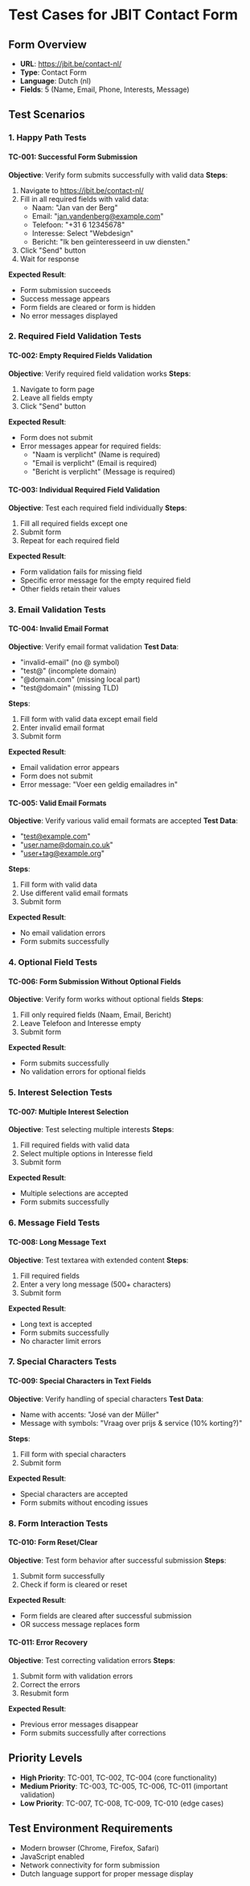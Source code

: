 # Test Cases for JBIT Contact Form

## Form Overview
- **URL**: https://jbit.be/contact-nl/
- **Type**: Contact Form
- **Language**: Dutch (nl)
- **Fields**: 5 (Name, Email, Phone, Interests, Message)

## Test Scenarios

### 1. Happy Path Tests

#### TC-001: Successful Form Submission
**Objective**: Verify form submits successfully with valid data
**Steps**:
1. Navigate to https://jbit.be/contact-nl/
2. Fill in all required fields with valid data:
   - Naam: "Jan van der Berg"
   - Email: "jan.vandenberg@example.com"
   - Telefoon: "+31 6 12345678"
   - Interesse: Select "Webdesign"
   - Bericht: "Ik ben geïnteresseerd in uw diensten."
3. Click "Send" button
4. Wait for response

**Expected Result**:
- Form submission succeeds
- Success message appears
- Form fields are cleared or form is hidden
- No error messages displayed

### 2. Required Field Validation Tests

#### TC-002: Empty Required Fields Validation
**Objective**: Verify required field validation works
**Steps**:
1. Navigate to form page
2. Leave all fields empty
3. Click "Send" button

**Expected Result**:
- Form does not submit
- Error messages appear for required fields:
  - "Naam is verplicht" (Name is required)
  - "Email is verplicht" (Email is required)
  - "Bericht is verplicht" (Message is required)

#### TC-003: Individual Required Field Validation
**Objective**: Test each required field individually
**Steps**:
1. Fill all required fields except one
2. Submit form
3. Repeat for each required field

**Expected Result**:
- Form validation fails for missing field
- Specific error message for the empty required field
- Other fields retain their values

### 3. Email Validation Tests

#### TC-004: Invalid Email Format
**Objective**: Verify email format validation
**Test Data**:
- "invalid-email" (no @ symbol)
- "test@" (incomplete domain)
- "@domain.com" (missing local part)
- "test@domain" (missing TLD)

**Steps**:
1. Fill form with valid data except email field
2. Enter invalid email format
3. Submit form

**Expected Result**:
- Email validation error appears
- Form does not submit
- Error message: "Voer een geldig emailadres in"

#### TC-005: Valid Email Formats
**Objective**: Verify various valid email formats are accepted
**Test Data**:
- "test@example.com"
- "user.name@domain.co.uk"
- "user+tag@example.org"

**Steps**:
1. Fill form with valid data
2. Use different valid email formats
3. Submit form

**Expected Result**:
- No email validation errors
- Form submits successfully

### 4. Optional Field Tests

#### TC-006: Form Submission Without Optional Fields
**Objective**: Verify form works without optional fields
**Steps**:
1. Fill only required fields (Naam, Email, Bericht)
2. Leave Telefoon and Interesse empty
3. Submit form

**Expected Result**:
- Form submits successfully
- No validation errors for optional fields

### 5. Interest Selection Tests

#### TC-007: Multiple Interest Selection
**Objective**: Test selecting multiple interests
**Steps**:
1. Fill required fields with valid data
2. Select multiple options in Interesse field
3. Submit form

**Expected Result**:
- Multiple selections are accepted
- Form submits successfully

### 6. Message Field Tests

#### TC-008: Long Message Text
**Objective**: Test textarea with extended content
**Steps**:
1. Fill required fields
2. Enter a very long message (500+ characters)
3. Submit form

**Expected Result**:
- Long text is accepted
- Form submits successfully
- No character limit errors

### 7. Special Characters Tests

#### TC-009: Special Characters in Text Fields
**Objective**: Verify handling of special characters
**Test Data**:
- Name with accents: "José van der Müller"
- Message with symbols: "Vraag over prijs & service (10% korting?)"

**Steps**:
1. Fill form with special characters
2. Submit form

**Expected Result**:
- Special characters are accepted
- Form submits without encoding issues

### 8. Form Interaction Tests

#### TC-010: Form Reset/Clear
**Objective**: Test form behavior after successful submission
**Steps**:
1. Submit form successfully
2. Check if form is cleared or reset

**Expected Result**:
- Form fields are cleared after successful submission
- OR success message replaces form

#### TC-011: Error Recovery
**Objective**: Test correcting validation errors
**Steps**:
1. Submit form with validation errors
2. Correct the errors
3. Resubmit form

**Expected Result**:
- Previous error messages disappear
- Form submits successfully after corrections

## Priority Levels
- **High Priority**: TC-001, TC-002, TC-004 (core functionality)
- **Medium Priority**: TC-003, TC-005, TC-006, TC-011 (important validation)
- **Low Priority**: TC-007, TC-008, TC-009, TC-010 (edge cases)

## Test Environment Requirements
- Modern browser (Chrome, Firefox, Safari)
- JavaScript enabled
- Network connectivity for form submission
- Dutch language support for proper message display